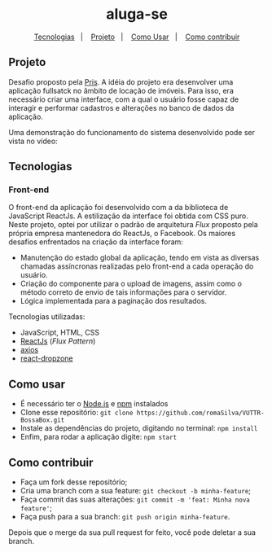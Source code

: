 <h1 align="center">
aluga-se</h1>

<p align="center">
  <a href="#-tecnologias">Tecnologias</a>&nbsp;&nbsp;&nbsp;|&nbsp;&nbsp;&nbsp;
  <a href="#-projeto">Projeto</a>&nbsp;&nbsp;&nbsp;|&nbsp;&nbsp;&nbsp;
  <a href="#-como-usar">Como Usar</a>&nbsp;&nbsp;&nbsp;|&nbsp;&nbsp;&nbsp;
  <a href="#-como-contribuir">Como contribuir</a>
</p>

<!-- <p align="center">
  <img alt="Frontend" src=".github/vuttr_home.JPG" width="80%">
</p>
<p align="center">
  <img alt="Frontend" src=".github/vuttr_add.JPG" width="80%">
</p>
<p align="center">
  <img alt="Frontend" src=".github/vuttr_rm.JPG" width="80%">
</p> -->



##  Projeto

Desafio proposto pela [Pris](https://pris.com.br/). A idéia do projeto era desenvolver uma aplicação fullsatck no âmbito de locação de imóveis. Para isso, era necessário criar uma interface, com a qual o usuário fosse capaz de interagir e performar cadastros e alterações no banco de dados da aplicação.

Uma demonstração do funcionamento do sistema desenvolvido pode ser vista no vídeo: 

##  Tecnologias

### Front-end

O front-end da aplicação foi desenvolvido com a da biblioteca de JavaScript ReactJs. A estilização da interface foi obtida com CSS puro. Neste projeto, optei por utilizar o padrão de arquitetura _Flux_ proposto pela própria empresa mantenedora do ReactJs, o Facebook. Os maiores desafios enfrentados na criação da interface foram:

- Manutenção do estado global da aplicação, tendo em vista as diversas chamadas assíncronas realizadas pelo front-end a cada operação do usuário.
- Criação do componente para o upload de imagens, assim como o método correto de envio de tais informações para o servidor.
- Lógica implementada para a paginação dos resultados.

Tecnologias utilizadas:
- JavaScript, HTML, CSS
- [ReactJs](https://reactjs.org/) (_Flux_ _Pattern_)
- [axios](https://github.com/axios/axios) 
- [react-dropzone](https://github.com/react-dropzone/react-dropzone) 

## Como usar
- É necessário ter o [Node.js](https://nodejs.org/en/) e [npm](https://www.npmjs.com/) instalados
- Clone esse repositório: `git clone https://github.com/romaSilva/VUTTR-BossaBox.git`
- Instale as dependências do projeto, digitando no terminal: `npm install`
- Enfim, para rodar a aplicação digite: `npm start`
​

##  Como contribuir

- Faça um fork desse repositório;
- Cria uma branch com a sua feature: `git checkout -b minha-feature`;
- Faça commit das suas alterações: `git commit -m 'feat: Minha nova feature'`;
- Faça push para a sua branch: `git push origin minha-feature`.

Depois que o merge da sua pull request for feito, você pode deletar a sua branch.